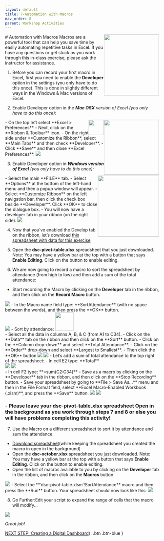 ```yaml
---
layout: default
title: 7-Automation with Macros
nav_order: 8
parent: Workshop Activities
---
```

 <img src="images/excel-automation-01.png" style="float:right;width:180px;height:200px;"> 
# Automation with Macros
Macros are a powerful tool that can help you save time by easily automating repetitive tasks in Excel. If you have any questions or get stuck as you work through this in-class exercise, please ask the instructor for assistance. 

1. Before you can record your first macro in Excel, first you need to enable the **Developer** option in the settings (you only have to do this once). This is done in slightly different ways in the Windows & Mac versions of Excel.

2. Enable Developer option in the _**Mac OSX** version of Excel  (you only have to do this once):_
 <img src="images/excel-automation-04.png" style="float:right;width:180px;height:180px;"> 
  <img src="images/excel-automation-03.png" style="float:right;width:50px;height:50px;"> 
  - On the top left select **Excel > Preferences** 
  - Next, click on the **Ribbon & Toolbar** icon.
  - On the right side under **Customize the Ribbon**, select **Main Tabs** and then check **Developer**.
  - Click **Save** and then close **Excel Preferences**.
 <img src="images/excel-automation-05.gif">
 
3. Enable Developer option in _**Windows version of Excel**  (you only have to do this once):_
 <img src="images/excel-automation-02.png" style="float:right;width:200px;height:200px;"> 
  - Select the main **FILE** tab.
  - Select **Options** at the bottom of the left-hand menu and then a popup window will appear.
  - Select **Customize Ribbon** on the left navigation bar, then click the check box beside **Developer**. Click **OK** to close the dialogue box.
  - You will now have a developer tab in your ribbon (on the right side).
 <img src="images/excel-automation-06.png"> 
 
4. Now that you’ve enabled the Develop tab on the ribbon, let’s download [this spreadsheet with data for this exercise](https://bit.ly/dsc-pivot-table)

5. Open the **dsc-pivot-table.xlsx** spreadsheet that you just downloaded. Note: You may have a yellow bar at the top with a button that says **Enable Editing**. Click on the button to enable editing.

6. We are now going to record a macro to sort the spreadsheet by attendance (from high to low) and then add a sum of the total attendance:
  - Start recording the Macro by clicking on the **Developer** tab in the ribbon, and then click on the **Record Macro** button.
  <img src="images/excel-automation-07.png"> 
  - In the Macro name field type: **SortAttendance** (with no space between the words), and then press the **OK** button.<br>
  <img src="images/excel-automation-08.gif"> 
  - Sort by attendance: <img src="images/excel-automation-09.png" width="60" height="60"><br>
              - Select all the data in columns A, B, & C (from A1 to C34).
              - Click on the **Data** tab on the ribbon and then click on the **Sort** button. 
              - Click on the **Column drop-down** and select **Total Attendance**.
              - Click on the **Order** drop-down and select **Largest to Smallest**. 
              - Then click the **OK** button
              <img src="images/excel-automation-10.png"> 
              <img src="images/excel-automation-11.gif"> 
  - Let’s add a sum of total attendance to the top right of the spreadsheet:
              - In cell E2 type: **Total**<br>
              <img src="images/excel-automation-12.png"> 
              <img src="images/excel-automation-13.gif"><br> 
              - In cell F2 type: **=sum(C2:C34)**
  - Save as a macro by clicking on the **Developer** tab in the ribbon, and then click on the **Stop Recording** button.
  - Save your spreadsheet by going to **File > Save As…** menu and then in the File Format field, select **Excel Macro-Enabled Workbook (.xlsm)**, and press the **Save** button.
  <img src="images/excel-automation-14.png"> 
  <img src="images/excel-automation-15.gif"> 
  
  ### - Please leave your dsc-pivot-table.xlsx spreadsheet Open in the background as you work through steps 7 and 8 or else you will have problems completing this activity!

7. Use the Macro on a different spreadsheet to sort it by attendance and sum the attendance:
  - [Download spreadsheet](https://bit.ly/dsc-excel-macro)(while keeping the spreadsheet you created the macro in open in the background)
  - Open the **dsc-october.xlsx** spreadsheet you just downloaded. Note: You may have a yellow bar at the top with a button that says **Enable Editing**. Click on the button to enable editing.
  - Open the list of macros available to you by clicking on the **Developer** tab in the ribbon, and then click on the **Macros** button.
  <img src="images/excel-automation-16.png"> 
  - Select the **‘dsc-pivot-table.xlsm’!SortAttendance** macro and then press the **Run** button. Your spreadsheet should now look like this:
<img src="images/excel-automation-17.png"> 

8. Go Further:Edit your script to expand the range of cells that the macro will modify...
<img src="images/excel-automation-18.gif"> 

_Great job!_

[NEXT STEP: Creating a Digital Dashboard](digital-dashboard.html){: .btn .btn-blue }
